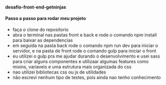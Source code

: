 #### desafio-front-end-getninjas


#### Passo a passo para rodar meu projeto

- faça o clone do repositorio 
- abra o terminal nas pastas front e back e rode  o comando npm install para baixar as dependencias 
- em seguida na pasta back rode o comando npm run dev para iniciar o servidor, e na pasta de front rode o comando gulp para iniciar o front 
- eu utilizei o gulp pra me ajudar durando o desenvolvimento e usei sass para criar alguns componentes e utilizaar algumas features como mixins, variaveis e uma
    estrutura mais organizada do css
- nao utilizei bibliotecas css ou js de utilidades 
- não escrevi nenhum tipo de testes, pois ainda nao tenho conhecimento 
